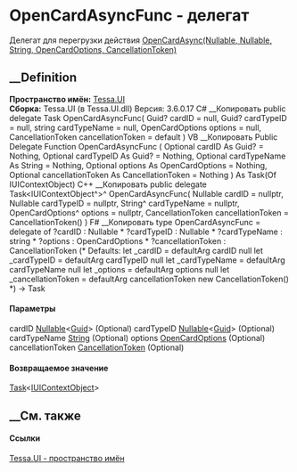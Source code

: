 # OpenCardAsyncFunc - делегат
Делегат для перегрузки действия [OpenCardAsync(Nullable<Guid>, Nullable<Guid>,
String, OpenCardOptions,
CancellationToken)](M_Tessa_UI_IUIHost_OpenCardAsync.htm)
##  __Definition
 **Пространство имён:** [Tessa.UI](N_Tessa_UI.htm)  
 **Сборка:** Tessa.UI (в Tessa.UI.dll) Версия: 3.6.0.17
C# __Копировать
     public delegate Task<IUIContextObject> OpenCardAsyncFunc(
    	Guid? cardID = null,
    	Guid? cardTypeID = null,
    	string cardTypeName = null,
    	OpenCardOptions options = null,
    	CancellationToken cancellationToken = default
    )
VB __Копировать
     Public Delegate Function OpenCardAsyncFunc ( 
    	Optional cardID As Guid? = Nothing,
    	Optional cardTypeID As Guid? = Nothing,
    	Optional cardTypeName As String = Nothing,
    	Optional options As OpenCardOptions = Nothing,
    	Optional cancellationToken As CancellationToken = Nothing
    ) As Task(Of IUIContextObject)
C++ __Копировать
     public delegate Task<IUIContextObject^>^ OpenCardAsyncFunc(
    	Nullable<Guid> cardID = nullptr, 
    	Nullable<Guid> cardTypeID = nullptr, 
    	String^ cardTypeName = nullptr, 
    	OpenCardOptions^ options = nullptr, 
    	CancellationToken cancellationToken = CancellationToken()
    )
F# __Копировать
     type OpenCardAsyncFunc = 
        delegate of 
            ?cardID : Nullable<Guid> * 
            ?cardTypeID : Nullable<Guid> * 
            ?cardTypeName : string * 
            ?options : OpenCardOptions * 
            ?cancellationToken : CancellationToken 
    (* Defaults:
            let _cardID = defaultArg cardID null
            let _cardTypeID = defaultArg cardTypeID null
            let _cardTypeName = defaultArg cardTypeName null
            let _options = defaultArg options null
            let _cancellationToken = defaultArg cancellationToken new CancellationToken()
    *)
    -> Task<IUIContextObject>
#### Параметры
cardID
[Nullable](https://learn.microsoft.com/dotnet/api/system.nullable-1)<[Guid](https://learn.microsoft.com/dotnet/api/system.guid)>
(Optional)
cardTypeID
[Nullable](https://learn.microsoft.com/dotnet/api/system.nullable-1)<[Guid](https://learn.microsoft.com/dotnet/api/system.guid)>
(Optional)
cardTypeName [String](https://learn.microsoft.com/dotnet/api/system.string)
(Optional)
options [OpenCardOptions](T_Tessa_UI_OpenCardOptions.htm) (Optional)
cancellationToken
[CancellationToken](https://learn.microsoft.com/dotnet/api/system.threading.cancellationtoken)
(Optional)
#### Возвращаемое значение
[Task](https://learn.microsoft.com/dotnet/api/system.threading.tasks.task-1)<[IUIContextObject](T_Tessa_UI_IUIContextObject.htm)>
##  __См. также
#### Ссылки
[Tessa.UI - пространство имён](N_Tessa_UI.htm)
